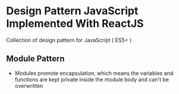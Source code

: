 # Design Pattern JavaScript Implemented With ReactJS 
Collection of design pattern for JavaScript ( ES5+ ) 
## Module Pattern
- Modules promote encapsulation, which means the variables and functions are kept private inside the module body and can't be overwritten
